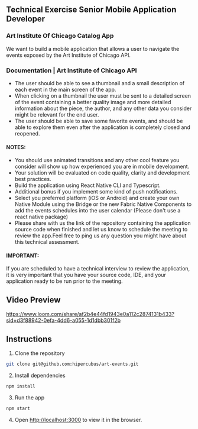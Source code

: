 ## Technical Exercise Senior Mobile Application Developer

### Art Institute Of Chicago Catalog App

We want to build a mobile application that allows a user to navigate the events exposed by the Art Institute of Chicago API.

### Documentation | Art Institute of Chicago API

- The user should be able to see a thumbnail and a small description of each event in the main screen of the app.
- When clicking on a thumbnail the user must be sent to a detailed screen of the event containing a better quality image and more detailed information about the piece, the author, and any other data you consider might be relevant for the end user.
- The user should be able to save some favorite events, and should be able to explore them even after the application is completely closed and reopened.

#### NOTES:

- You should use animated transitions and any other cool feature you consider will show up how experienced you are in mobile development.
- Your solution will be evaluated on code quality, clarity and development best practices.
- Build the application using React Native CLI and Typescript.
- Additional bonus if you implement some kind of push notifications.
- Select you preferred platform (iOS or Android) and create your own Native Module using the Bridge or the new Fabric Native Components to add the events schedules into the user calendar (Please don't use a react native package)
- Please share with us the link of the repository containing the application source code when finished and let us know to schedule the meeting to review the app.Feel free to ping us any question you might have about this technical assessment.

#### IMPORTANT:

If you are scheduled to have a technical interview to review the application, it is very important that you have your source code, IDE, and your application ready to be run prior to the meeting.

## Video Preview

https://www.loom.com/share/af2b4e44fd1943e0a112c2874131b433?sid=d3f88942-0efa-4dd6-a055-1d1dbb301f2b

## Instructions

1. Clone the repository

```bash
git clone git@github.com:hipercubus/art-events.git
```

2. Install dependencies

```bash
npm install
```

3. Run the app

```bash
npm start
```

4. Open [http://localhost:3000](http://localhost:3000) to view it in the browser.
